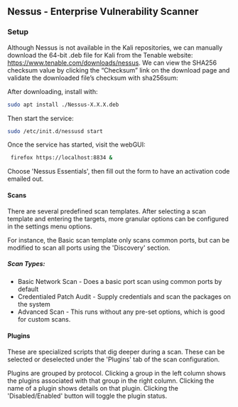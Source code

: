 ## Nessus - Enterprise Vulnerability Scanner

### Setup

Although Nessus is not available in the Kali repositories, we can manually download the 64-bit .deb file for Kali from the Tenable website: https://www.tenable.com/downloads/nessus.
We can view the SHA256 checksum value by clicking the “Checksum” link on the download page and validate the downloaded file’s checksum with sha256sum:  

After downloading, install with:

```bash
sudo apt install ./Nessus-X.X.X.deb
```

Then start the service:

```bash
sudo /etc/init.d/nessusd start
```

Once the service has started, visit the webGUI:

```bash
 firefox https://localhost:8834 &
```

Choose 'Nessus Essentials', then fill out the form to have an activation code emailed out.

#### Scans

There are several predefined scan templates.  After selecting a scan template and entering the targets, more granular options can be configured in the settings menu options.

For instance, the Basic scan template only scans common ports, but can be modified to scan all ports using the 'Discovery' section.

##### Scan Types:

- Basic Network Scan - Does a basic port scan using common ports by default
- Credentialed Patch Audit - Supply credentials and scan the packages on the system
- Advanced Scan - This runs without any pre-set options, which is good for custom scans.

#### Plugins

These are specialized scripts that dig deeper during a scan.  These can be selected or deselected under the 'Plugins' tab of the scan configuration.

Plugins are grouped by protocol.  Clicking a group in the left column shows the plugins associated with that group in the right column.  Clicking the name of a plugin shows details on that plugin.  Clicking the 'Disabled/Enabled' button will toggle the plugin status.